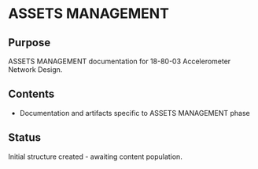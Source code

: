# ASSETS MANAGEMENT

## Purpose
ASSETS MANAGEMENT documentation for 18-80-03 Accelerometer Network Design.

## Contents
- Documentation and artifacts specific to ASSETS MANAGEMENT phase

## Status
Initial structure created - awaiting content population.
